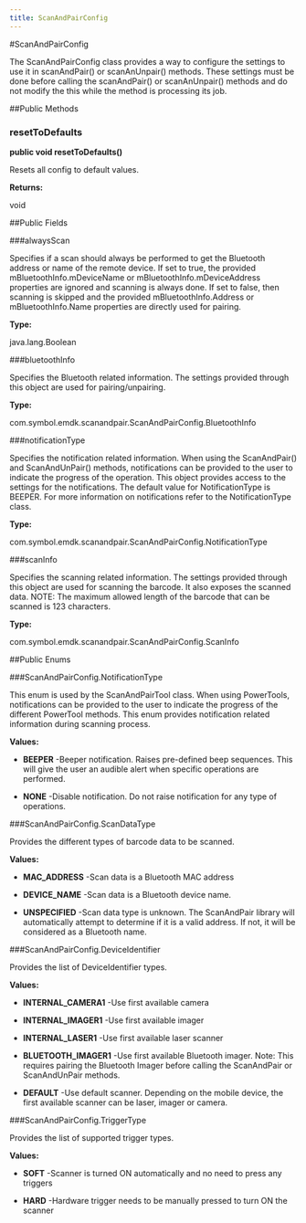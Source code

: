 ```yaml
---
title: ScanAndPairConfig
---
```

#ScanAndPairConfig

The ScanAndPairConfig class provides a way to configure the settings to use it in scanAndPair() or scanAnUnpair() methods.
 These settings must be done before calling the scanAndPair() or scanAnUnpair() methods and do not modify the this while the 
 method is processing its job.

##Public Methods

### resetToDefaults

**public void resetToDefaults()**

Resets all config to default values.

**Returns:**

void

##Public Fields

###alwaysScan

Specifies if a scan should always be performed to get the Bluetooth address
 or name of the remote device. If set to true, the provided mBluetoothInfo.mDeviceName or 
 mBluetoothInfo.mDeviceAddress properties are ignored and scanning is always done. If set to false,
 then scanning is skipped and the provided mBluetoothInfo.Address or mBluetoothInfo.Name properties 
 are directly used for pairing.

**Type:**

java.lang.Boolean

###bluetoothInfo

Specifies the Bluetooth related information. The settings provided through this object are used 
 for pairing/unpairing.

**Type:**

com.symbol.emdk.scanandpair.ScanAndPairConfig.BluetoothInfo

###notificationType

Specifies the notification related information. When using the ScanAndPair() and ScanAndUnPair() methods,
 notifications can be provided to the user to indicate the progress of the operation. This object provides 
 access to the settings for the notifications. The default value for NotificationType is BEEPER. 
 For more information on notifications refer to the  NotificationType class.

**Type:**

com.symbol.emdk.scanandpair.ScanAndPairConfig.NotificationType

###scanInfo

Specifies the scanning related information. The settings provided through this object are used for scanning
 the barcode. It also exposes the scanned data. NOTE: The maximum allowed length of the barcode that can be 
 scanned is 123 characters.

**Type:**

com.symbol.emdk.scanandpair.ScanAndPairConfig.ScanInfo

##Public Enums

###ScanAndPairConfig.NotificationType

This enum is used by the ScanAndPairTool class. When using PowerTools, notifications 
 can be provided to the user to indicate the progress of the different PowerTool methods. 
 This enum provides notification related information during scanning process.

**Values:**

* **BEEPER** -Beeper notification. Raises pre-defined beep sequences. This will give the user 
 an audible alert when specific operations are performed.

* **NONE** -Disable notification. Do not raise notification for any type of operations.

###ScanAndPairConfig.ScanDataType

Provides the different types of barcode data to be scanned.

**Values:**

* **MAC_ADDRESS** -Scan data is a Bluetooth MAC address

* **DEVICE_NAME** -Scan data is a Bluetooth device name.

* **UNSPECIFIED** -Scan data type is unknown. The ScanAndPair library will automatically attempt to determine
 if it is a valid address. If not, it will be considered as a Bluetooth name.

###ScanAndPairConfig.DeviceIdentifier

Provides the list of DeviceIdentifier types.

**Values:**

* **INTERNAL_CAMERA1** -Use first available camera

* **INTERNAL_IMAGER1** -Use first available imager

* **INTERNAL_LASER1** -Use first available laser scanner

* **BLUETOOTH_IMAGER1** -Use first available Bluetooth imager. Note: This requires pairing the 
 Bluetooth Imager before calling the ScanAndPair or ScanAndUnPair methods.

* **DEFAULT** -Use default scanner. Depending on the mobile device, the first available scanner can be laser, imager or camera.

###ScanAndPairConfig.TriggerType

Provides the list of supported trigger types.

**Values:**

* **SOFT** -Scanner is turned ON automatically and no need to press any triggers

* **HARD** -Hardware trigger needs to be manually pressed to turn ON the scanner

